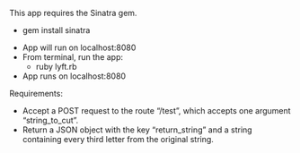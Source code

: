 This app requires the Sinatra gem.
  * gem install sinatra
- App will run on localhost:8080
- From terminal, run the app:
  * ruby lyft.rb
- App runs on localhost:8080

Requirements:
- Accept a POST request to the route “/test”, which accepts one argument “string_to_cut”.
- Return a JSON object with the key “return_string” and a string containing every third letter from the original string.
